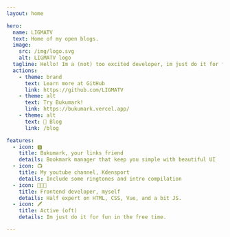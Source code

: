 ```yaml
---
layout: home

hero:
  name: LIGMATV
  text: Home of my open blogs.
  image:
    src: /img/logo.svg
    alt: LIGMATV logo
  tagline: Hello! Im a (not) too excited developer, im just do it for fun in the free time.
  actions:
    - theme: brand
      text: Learn more at GitHub
      link: https://github.com/LIGMATV
    - theme: alt
      text: Try Bukumark!
      link: https://bukumark.vercel.app/
    - theme: alt
      text: 📔 Blog
      link: /blog

features:
  - icon: 🅱️
    title: Bukumark, your links friend
    details: Bookmark manager that keep you simple with beautiful UI
  - icon: 📺
    title: My youtube channel, Kdensport
    details: Include some ringtones and intro compilation
  - icon: 👨🏻‍💻
    title: Frontend developer, myself
    details: Half expert on HTML, CSS, Vue, and a bit JS.
  - icon: 🖊️
    title: Active (oft)
    details: Im just do it for fun in the free time.

---
```


